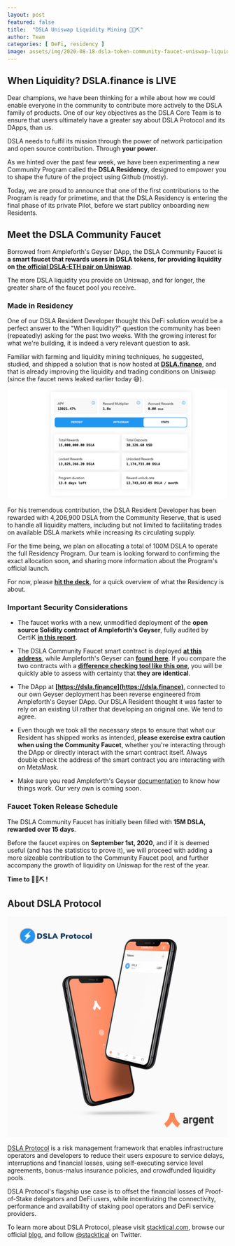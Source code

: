 ```yaml
---
layout: post
featured: false
title:  "DSLA Uniswap Liquidity Mining 🦄💎⛏"
author: Team
categories: [ DeFi, residency ]
image: assets/img/2020-08-18-dsla-token-community-faucet-uniswap-liquidity-mining.jpg
---
```


## When Liquidity? DSLA.finance is LIVE

Dear champions, we have been thinking for a while about how we could enable everyone in the community to contribute more actively to the DSLA family of products. One of our key objectives as the DSLA Core Team is to ensure that users ultimately have a greater say about DSLA Protocol and its DApps, than us.  

DSLA needs to fulfil its mission through the power of network participation and open source contribution. Through **your power**.

As we hinted over the past few week, we have been experimenting a new Community Program called the **DSLA Residency**, designed to empower you to shape the future of the project using Github (mostly). 

Today, we are proud to announce that one of the first contributions to the Program is ready for primetime, and that the DSLA Residency is entering the final phase of its private Pilot, before we start publicy onboarding new Residents.

## Meet the DSLA Community Faucet

Borrowed from Ampleforth's Geyser DApp, the DSLA Community Faucet is **a smart faucet that rewards users in DSLA tokens, for providing liquidity on [the official DSLA-ETH pair on Uniswap](https://uniswap.info/pair/0xd0fbb87e47da9987d345dbdf3a34d4266cf5ebe9)**. 

The more DSLA liquidity you provide on Uniswap, and for longer, the greater share of the faucet pool you receive.

### Made in Residency

One of our DSLA Resident Developer thought this DeFi solution would be a perfect answer to the "When liquidity?" question the community has been (repeatedly) asking for the past two weeks. With the growing interest for what we're building, it is indeed a very relevant question to ask. 

Familiar with farming and liquidity mining techniques, he suggested, studied, and shipped a solution that is now hosted at **[DSLA.finance](https://dsla.finance)**, and that is already improving the liquidity and trading conditions on Uniswap (since the faucet news leaked earlier today 😅).

![DSLA.finance](/assets/img/2020-08-18-dsla-token-community-faucet-uniswap-liquidity-mining-screenshot.jpg)

For his tremendous contribution, the DSLA Resident Developer has been rewarded with 4,206,900 DSLA from the Community Reserve, that is used to handle all liquidity matters, including but not limited to facilitating trades on available DSLA markets while increasing its circulating supply.

For the time being, we plan on allocating a total of 100M DSLA to operate the full Residency Program. Our team is looking forward to confirming the exact allocation soon, and sharing more information about the Program's official launch.

For now, please **[hit the deck](https://storage.googleapis.com/stacktical-public/STACKTICAL_DSLA-RESIDENCY.pdf)**, for a quick overview of what the Residency is about.

### Important Security Considerations

* The faucet works with a new, unmodified deployment of the **open source Solidity contract of Ampleforth's Geyser**, fully audited by CertiK **[in this report](https://github.com/ampleforth/ampleforth-audits/tree/master/token-geyser)**.

* The DSLA Community Faucet smart contract is deployed **[at this address](https://etherscan.io/address/0x167d7b02ac5db5e0166417e162fc91d4ba8683be#code)**, while Ampleforth's Geyser can **[found here](https://etherscan.io/address/0x0eEf70ab0638A763acb5178Dd3C62E49767fd940#code)**.  If you compare the two contracts with a **[difference checking tool like this one](https://www.diffchecker.com/SiUG6Het)**, you will be quickly able to assess with certainty that **they are identical**.

* The DApp at **[https://dsla.finance](https://dsla.finance)**, connected to our own Geyser deployment has been reverse engineered from Ampleforth's Geyser DApp. Our DSLA Resident thought it was faster to rely on an existing UI rather that developing an original one. We tend to agree.

* Even though we took all the necessary steps to ensure that what our Resident has shipped works as intended, **please exercise extra caution when using the Community Faucet**, whether you're interacting through the DApp or directly interact with the smart contract itself. Always double check the address of the smart contract you are interacting with on MetaMask.

* Make sure you read Ampleforth's Geyser [documentation](https://www.ampleforth.org/geyser/) to know how things work. Our very own is coming soon.

### Faucet Token Release Schedule

The DSLA Community Faucet has initially been filled with **15M DSLA, rewarded over 15 days**.  

Before the faucet expires on **September 1st, 2020**, and if it is deemed useful (and has the statistics to prove it), we will proceed with adding a more sizeable contribution to the Community Faucet pool, and further accompany the growth of liquidity on Uniswap for the rest of the year.

**Time to 🦄💎⛏  !**

## About DSLA Protocol

[![DSLA Token, now on Argent wallet](/assets/img/2020-08-26-dsla-token-available-on-Argent-keyless-wallet-screenshot.jpg)](https://stacktical.com)

[DSLA Protocol](https://stacktical.com) is a risk management framework that enables infrastructure operators and developers to reduce their users exposure to service delays, interruptions and financial losses, using self-executing service level agreements, bonus-malus insurance policies, and crowdfunded liquidity pools.

DSLA Protocol's flagship use case is to offset the financial losses of Proof-of-Stake delegators and DeFi users, while incentivizing the connectivity, performance and availability of staking pool operators and DeFi service providers.

To learn more about DSLA Protocol, please visit [stacktical.com](https://stacktical.com), browse our official [blog](https://blog.stacktical.com), and follow [@stacktical](https://twitter.com/Stacktical) on Twitter.
